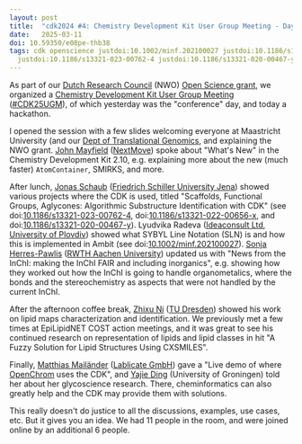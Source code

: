 ```yaml
---
layout: post
title:  "cdk2024 #4: Chemistry Development Kit User Group Meeting - Day 1"
date:   2025-03-11
doi: 10.59350/e08pe-thb38
tags: cdk openscience justdoi:10.1002/minf.202100027 justdoi:10.1186/s13321-022-00656-x
  justdoi:10.1186/s13321-023-00762-4 justdoi:10.1186/s13321-020-00467-y
---
```


As part of our [Dutch Research Council](https://www.nwo.nl/en/) (NWO) [Open Science grant](https://www.nwo.nl/en/projects/osf232097),
we organized a [Chemistry Development Kit User Group Meeting](https://cdk.github.io/nwo-openscience-2024/)
([#CDK25UGM](https://hashtags-hub.toolforge.org/CDK25UGM)), of which yesterday was the "conference" day, and today a hackathon.

I opened the session with a few slides welcoming everyone at Maastricht University (and our
[Dept of Translational Genomics](https://chem-bla-ics.linkedchemistry.info/2025/01/27/translational-genomics.html),
and explaining the NWO grant.
[John Mayfield](https://orcid.org/0000-0001-7730-2646) ([NextMove](https://www.nextmovesoftware.com/)) spoke about
"What's New" in the Chemistry Development Kit 2.10, e.g. explaining more about the new (much faster) `AtomContainer`,
SMIRKS, and more.

After lunch, [Jonas Schaub](https://orcid.org/0000-0003-1554-6666) ([Friedrich Schiller University Jena](https://www.uni-jena.de/en/))
showed various projects where the CDK is used, titled  "Scaffolds, Functional Groups, Aglycones: Algorithmic Substructure Identification with CDK"
(see doi:[10.1186/s13321-023-00762-4](https://doi.org/10.1186/s13321-023-00762-4), doi:[10.1186/s13321-022-00656-x](https://doi.org/10.1186/s13321-022-00656-x),
and doi:[10.1186/s13321-020-00467-y](https://doi.org/10.1186/s13321-020-00467-y)).
Lyudvika Radeva ([Ideaconsult Ltd](https://www.ideaconsult.net/), [University of Plovdiv](https://uni-plovdiv.bg/en/)) showed
what SYBYL Line Notation (SLN) is and how this is implemented in Ambit (see doi:[10.1002/minf.202100027](https://doi.org/10.1002/minf.202100027)).
[Sonja Herres-Pawlis](https://orcid.org/0000-0002-4354-4353) ([RWTH Aachen University](https://www.rwth-aachen.de/))
updated us with "News from the InChI: making the InChI FAIR and including inorganics", e.g. showing how
they worked out how the InChI is going to handle organometalics, where the bonds and the stereochemistry
as aspects that were not handled by the current InChI.

After the afternoon coffee break, [Zhixu Ni](https://orcid.org/0000-0003-3662-2621) ([TU Dresden](https://fedorovalab.net/team/zhixu-ni/))
showed his work on lipid maps characterization and identification. We previously met a few times
at EpiLipidNET COST action meetings, and it was great to see his continued research on representation
of lipids and lipid classes in hit "A Fuzzy Solution for Lipid Structures Using CXSMILES".

Finally, [Matthias Mailänder](https://www.linkedin.com/in/matthiasmailaender/) ([Lablicate GmbH](https://www.lablicate.com/))
gave a "Live demo of where [OpenChrom](https://github.com/OpenChrom) uses the CDK", and
[Yajie Ding](https://research.rug.nl/en/persons/yajie-ding) (University of Groningen) told her about her
glycoscience research. There, cheminformatics can also greatly help and the CDK may provide
them with solutions.

This really doesn't do justice to all the discussions, examples, use cases, etc. But it gives you
an idea. We had 11 people in the room, and were joined online by an additional 6 people.
